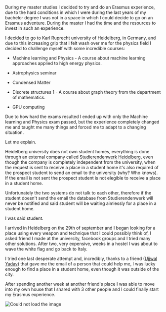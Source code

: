During my master studies I decided to try and do an Erasmus experience, due to the hard conditions in which I were during the last years of my bachelor degree I was not in a space in which I could decide to go on an Erasmus adventure. During the master I had the time and the resources to invest in such an experience.

I decided to go to Karl Ruprecht university of Heidelberg, in Germany, and due to this increasing grip that I felt wash over me for the physics field I decided to challenge myself with some incredible courses:

- Machine learning and Physics - A course about machine learning approaches applied to high energy physics.

- Astrophysics seminar

- Condensed Matter

- Discrete structures 1 - A course about graph theory from the department of mathematics.

- GPU computing

Due to how hard the exams resulted I ended up with only the Machine learning and Physics exam passed, but the experience completely changed me and taught me many things and forced me to adapt to a changing situation.

Let me explain.

Heidelberg university does not own student homes, everything is done through an external company called <a href="https://www.stw.uni-heidelberg.de/de/home">Studierendenwerk Heidelberg</a>, even though the company is completely independent from the university, when the request is sent to receive a place in a student home it's also required of the prospect student to send an email to the university (why? Who knows). If the email is not sent the prospect student is not elegible to receive a place in a student home.

Unfortunately the two systems do not talk to each other, therefore if the student doesn't send the email the database from Studierendenwerk will never be notified and said student will be waiting aimlessly for a place in a student home.

I was said student.

I arrived in Heidelberg on the 29th of september and I began looking for a place using every weapon and technique that I could possibly think of, I asked friend I made at the university, facebook groups and I tried many other solutions. After two, very expensive, weeks in a hostel I was about to wave the white flag and go back to Italy.

I tried one last desperate attempt and, incredibly, thanks to a friend (<a href="https://www.linkedin.com/in/ujjwal--yadav/">Ujjwal Yadav</a>) that gave me the email of a person that could help me, I was lucky enough to find a place in a student home, even though it was outside of the city.

After spending another week at another friend's place I was able to move into my own house that I shared with 3 other people and I could finally start my Erasmus experience.

<img src="../assets/group.jpg" alt="Could not load the image">
